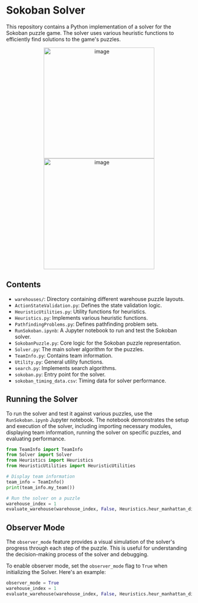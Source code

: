 # Sokoban Solver

This repository contains a Python implementation of a solver for the Sokoban puzzle game. The solver uses various heuristic functions to efficiently find solutions to the game's puzzles.

<p align="center">
<img width="300" alt="image" src="https://github.com/SeanBaek111/Sokoban/assets/33170173/eeddf290-707b-4d79-9cd8-3b6f0d410283">
<img width="300" alt="image" src="https://github.com/SeanBaek111/Sokoban/assets/33170173/311099b0-819e-4e10-90c8-5816a37db2c4">
</p>



## Contents

- `warehouses/`: Directory containing different warehouse puzzle layouts.
- `ActionStateValidation.py`: Defines the state validation logic.
- `HeuristicUtilities.py`: Utility functions for heuristics.
- `Heuristics.py`: Implements various heuristic functions. 
- `PathfindingProblems.py`: Defines pathfinding problem sets. 
- `RunSokoban.ipynb`: A Jupyter notebook to run and test the Sokoban solver.
- `SokobanPuzzle.py`: Core logic for the Sokoban puzzle representation.
- `Solver.py`: The main solver algorithm for the puzzles.
- `TeamInfo.py`: Contains team information.
- `Utility.py`: General utility functions.
- `search.py`: Implements search algorithms.
- `sokoban.py`: Entry point for the solver.
- `sokoban_timing_data.csv`: Timing data for solver performance.

## Running the Solver

To run the solver and test it against various puzzles, use the `RunSokoban.ipynb` Jupyter notebook. The notebook demonstrates the setup and execution of the solver, including importing necessary modules, displaying team information, running the solver on specific puzzles, and evaluating performance.

```python
from TeamInfo import TeamInfo
from Solver import Solver
from Heuristics import Heuristics
from HeuristicUtilities import HeuristicUtilities

# Display team information
team_info = TeamInfo()
print(team_info.my_team())

# Run the solver on a puzzle
warehouse_index = 1
evaluate_warehouse(warehouse_index, False, Heuristics.heur_manhattan_distance)
```

## Observer Mode

The `observer_mode` feature provides a visual simulation of the solver's progress through each step of the puzzle. This is useful for understanding the decision-making process of the solver and debugging.

To enable observer mode, set the `observer_mode` flag to `True` when initializing the Solver. Here's an example:

```python
observer_mode = True 
warehouse_index = 1 
evaluate_warehouse(warehouse_index, False, Heuristics.heur_manhattan_distance, show_wh, show_taboo_cells,observer_mode)
